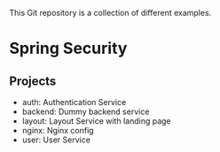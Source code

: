 This Git repository is a collection of different examples.

Spring Security
===============

Projects
--------

- auth: Authentication Service
- backend: Dummy backend service
- layout: Layout Service with landing page
- nginx: Nginx config
- user: User Service
